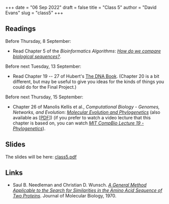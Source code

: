 +++
date = "06 Sep 2022"
draft = false
title = "Class 5"
author = "David Evans"
slug = "class5"
+++

## Readings

Before Thursday, 8 September:

- Read Chapter 5 of the _Bioinformatics
Algorithms_: [_How do we compare biological sequences?_](//www.bioinformaticsalgorithms.org/bioinformatics-chapter-5).

Before next Tuesday, 13 September:

- Read Chapter 19 -- 27 of Hubert's [The DNA
  Book](https://berthub.eu/dna-book/toc-real/). (Chapter 20 is a bit different, but may be useful to give you ideas for the kinds of things you could do for the Final Project.)

Before next Thursday, 15 September:

- Chapter 26 of  Manolis Kellis et al., _Computational Biology - Genomes, Networks, and Evolution_: [_Molecular Evolution and Phylogenetics_](https://bio.libretexts.org/Bookshelves/Computational_Biology/Book%3A_Computational_Biology_-_Genomes_Networks_and_Evolution_(Kellis_et_al.)/26%3A_Molecular_Evolution_and_Phylogenetics) (also available as [[PDF](/docs/kellis-ch26.pdf)]) (if you prefer to watch a video lecture that this chapter is based on, you can watch [_MIT CompBio Lecture 19 - Phylogenetics_](https://www.youtube.com/watch?v=_KduKR6IXcA)).


## Slides
 
The slides will be here: [class5.pdf]()

## Links

- Saul B. Needleman and Christian D. Wunsch. [_A General Method Applicable to the Search for Similarities in the Amino Acid Sequence of Two Proteins_](/docs/needleman1970.pdf). Journal of Molecular Biology, 1970.

